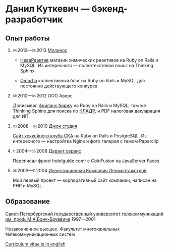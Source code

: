 # Данил Куткевич — бэкенд-разработчик

## Опыт работы

1. <sub><sup>04.</sup></sub>2012—<sub><sup>06.</sup></sub>2013 [Молинос][]

   * [НеваРеактив][] магазин химических реактивов на Ruby on Rails и MySQL.
     Из интересного — полнотекстовой поиск на Thinking Sphinx

   * [Omorfia][] коллективный блог на Ruby on Rails и MySQL для
     постоянно действующего конкурса

   [Молинос]: https://molinos.ru
   [НеваРеактив]: https://nevareaktiv.ru
   [Omorfia]: https://omorfia.ru

2. <sub><sup>09.</sup></sub>2010—<sub><sup>04.</sup></sub>2012 OOO Аверс

   Дописывал [фриланс биржу][] на Ruby on Rails и MySQL, там же Thinking Sphinx
   для поиска по [КЛАДР][], и PDF налоговая декларация для ИП

   [фриланс биржу]: http://prohq.ru
   [prohq.ru]: http://prohq.ru
   [КЛАДР]: https://ru.wikipedia.org/wiki/Классификатор_адресов_Российской_Федерации

3. <sub><sup>03.</sup></sub>2008—<sub><sup>09.</sup></sub>2010 [Джон студия][]

   [Сайт хоккейного клуба СКА][] на Ruby on Rails и PostgreSQL.
   Из интересного — настройтка Nginx и фото галерея с гемом Paperclip

   [Джон студия]: https://john.ru
   [Сайт хоккейного клуба СКА]: https://ska.ru

4. <sub><sup>11.</sup></sub>2004—<sub><sup>03.</sup></sub>2008 [Дараут сервис][]

   Переписал фронт
   hotelguide.com<sub title="сайт бронирования гостиниц"><sup>*</sup></sub>
   с ColdFusion на JavaServer Faces

   [Дараут сервис]: http://darout.ru

5. <sub><sup>06.</sup></sub>2003—<sub><sup>11.</sup></sub>2004 [Инвестиционная Компания Ленмонтажстрой][]

   Мой первый проект — корпоративный сайт компании,
   написан на PHP и MySQL

   [Инвестиционная Компания Ленмонтажстрой]: https://lmsic.com

## Образование

[Санкт-Петербургский государственный университет телекоммуникаций им. проф. М.А.Бонч-Бруевича][] 1997—2001

Незаконченное высшее. Факультет многоканальных телекоммуникационных систем

[Санкт-Петербургский государственный университет телекоммуникаций им. проф. М.А.Бонч-Бруевича]: https://sut.ru

[Curriculum vitae is in english](./CV.en.md#readme)
